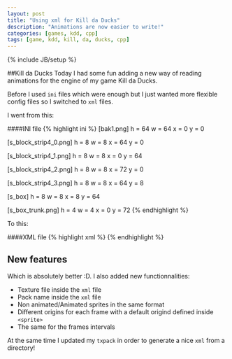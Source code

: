 ```yaml
---
layout: post
title: "Using xml for Kill da Ducks"
description: "Animations are now easier to write!"
categories: [games, kdd, cpp]
tags: [game, kdd, kill, da, ducks, cpp]
---
```

{% include JB/setup %}

##Kill da Ducks
Today I had some fun adding a new way of reading animations for the engine of my game Kill da Ducks.

Before I used `ini` files which were enough but I just wanted more flexible config files so I switched to `xml` files.

I went from this:

####INI file
{% highlight ini %}
[bak1.png]
h = 64
w = 64
x = 0
y = 0

[s_block_strip4_0.png]
h = 8
w = 8
x = 64
y = 0

[s_block_strip4_1.png]
h = 8
w = 8
x = 0
y = 64

[s_block_strip4_2.png]
h = 8
w = 8
x = 72
y = 0

[s_block_strip4_3.png]
h = 8
w = 8
x = 64
y = 8

[s_box]
h = 8
w = 8
x = 8
y = 64

[s_box_trunk.png]
h = 4
w = 4
x = 0
y = 72
{% endhighlight %}

To this:

####XML file
{% highlight xml %}
<animations texture="pack_test.png" key="mini">
    <sprite name="bak1" originx="32.000000" originy="32.000000">
        <frame left="0.000000" top="0.000000" width="64" height="64"/>
    </sprite>
    <sprite name="s_block" originx="4.000000" originy="4.000000">
        <frame left="64.000000" top="0.000000" width="8" height="8"/>
        <frame left="0.000000" top="64.000000" width="8" height="8"/>
        <frame left="72.000000" top="0.000000" width="8" height="8"/>
        <frame left="64.000000" top="8.000000" width="8" height="8"/>
    </sprite>
    <sprite name="s_box" originx="4.000000" originy="4.000000">
        <frame left="8.000000" top="64.000000" width="8" height="8"/>
    </sprite>
    <sprite name="s_box_trunk" originx="2.000000" originy="2.000000">
        <frame left="64.000000" top="40.000000" width="4" height="4"/>
    </sprite>
</animations>
{% endhighlight %}

## New features

Which is absolutely better :D. I also added new functionnalities:

* Texture file inside the `xml` file
* Pack name inside the `xml` file
* Non animated/Animated sprites in the same format
* Different origins for each frame with a default origind defined inside `<sprite>`
* The same for the frames intervals

At the same time I updated my `txpack` in order to generate a nice `xml` from a directory!

